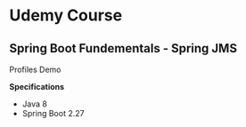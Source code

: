 # Udemy Course

## Spring Boot Fundementals - Spring JMS

Profiles Demo

**Specifications**
* Java 8
* Spring Boot 2.27
